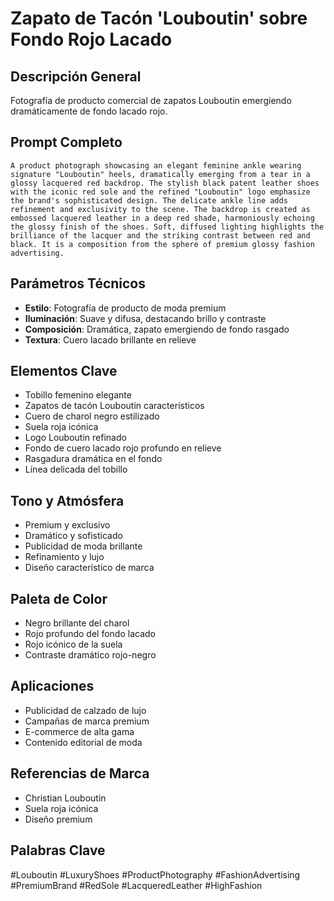 # Zapato de Tacón 'Louboutin' sobre Fondo Rojo Lacado

## Descripción General
Fotografía de producto comercial de zapatos Louboutin emergiendo dramáticamente de fondo lacado rojo.

## Prompt Completo
```
A product photograph showcasing an elegant feminine ankle wearing signature "Louboutin" heels, dramatically emerging from a tear in a glossy lacquered red backdrop. The stylish black patent leather shoes with the iconic red sole and the refined "Louboutin" logo emphasize the brand's sophisticated design. The delicate ankle line adds refinement and exclusivity to the scene. The backdrop is created as embossed lacquered leather in a deep red shade, harmoniously echoing the glossy finish of the shoes. Soft, diffused lighting highlights the brilliance of the lacquer and the striking contrast between red and black. It is a composition from the sphere of premium glossy fashion advertising.
```

## Parámetros Técnicos
- **Estilo**: Fotografía de producto de moda premium
- **Iluminación**: Suave y difusa, destacando brillo y contraste
- **Composición**: Dramática, zapato emergiendo de fondo rasgado
- **Textura**: Cuero lacado brillante en relieve

## Elementos Clave
- Tobillo femenino elegante
- Zapatos de tacón Louboutin característicos
- Cuero de charol negro estilizado
- Suela roja icónica
- Logo Louboutin refinado
- Fondo de cuero lacado rojo profundo en relieve
- Rasgadura dramática en el fondo
- Línea delicada del tobillo

## Tono y Atmósfera
- Premium y exclusivo
- Dramático y sofisticado
- Publicidad de moda brillante
- Refinamiento y lujo
- Diseño característico de marca

## Paleta de Color
- Negro brillante del charol
- Rojo profundo del fondo lacado
- Rojo icónico de la suela
- Contraste dramático rojo-negro

## Aplicaciones
- Publicidad de calzado de lujo
- Campañas de marca premium
- E-commerce de alta gama
- Contenido editorial de moda

## Referencias de Marca
- Christian Louboutin
- Suela roja icónica
- Diseño premium

## Palabras Clave
#Louboutin #LuxuryShoes #ProductPhotography #FashionAdvertising #PremiumBrand #RedSole #LacqueredLeather #HighFashion
